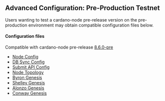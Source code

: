 ## Advanced Configuration: Pre-Production Testnet

Users wanting to test a cardano-node pre-release version on the pre-production environment may obtain compatible configuration files below.

#### Configuration files

Compatible with cardano-node pre-release [8.6.0-pre](https://github.com/input-output-hk/cardano-node/releases/tag/8.6.0-pre)

- [Node Config](environments-pre/preprod/config.json)
- [DB Sync Config](environments-pre/preprod/db-sync-config.json)
- [Submit API Config](environments-pre/preprod/submit-api-config.json)
- [Node Topology](environments-pre/preprod/topology.json)
- [Byron Genesis](environments-pre/preprod/byron-genesis.json)
- [Shelley Genesis](environments-pre/preprod/shelley-genesis.json)
- [Alonzo Genesis](environments-pre/preprod/alonzo-genesis.json)
- [Conway Genesis](environments-pre/preprod/conway-genesis.json)
